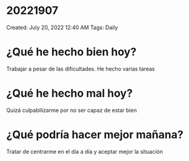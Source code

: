 # 20221907

Created: July 20, 2022 12:40 AM
Tags: Daily

# ¿Qué he hecho bien hoy?

Trabajar a pesar de las dificultades. He hecho varias tareas

# ¿Qué he hecho mal hoy?

Quizá culpabilizarme por no ser capaz de estar bien

# ¿Qué podría hacer mejor mañana?

Tratar de centrarme en el día a día y aceptar mejor la situación